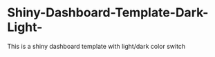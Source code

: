 # Shiny-Dashboard-Template-Dark-Light-
This is a shiny dashboard template with light/dark color switch
